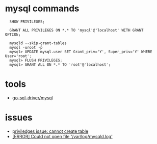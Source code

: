 # mysql commands

  ```
    SHOW PRIVILEGES;

    GRANT ALL PRIVILEGES ON *.* TO 'mysql'@'localhost' WITH GRANT OPTION;
    
    mysqld --skip-grant-tables
    mysql -uroot -p
    mysql> UPDATE mysql.user SET Grant_priv='Y', Super_priv='Y' WHERE User='root';
    mysql> FLUSH PRIVILEGES;
    mysql> GRANT ALL ON *.* TO 'root'@'localhost';
  ```
  
# tools

* [go-sql-driver/mysql](https://github.com/go-sql-driver/mysql)

# issues
 
* [priviledges issue: cannot create table](https://stackoverflow.com/questions/10130296/mysql5-as-root-cant-create-database-or-do-anything-access-denied )
* [[ERROR] Could not open file '/var/log/mysqld.log'](https://unix.stackexchange.com/questions/208328/permission-denied-writing-to-mysql-log)